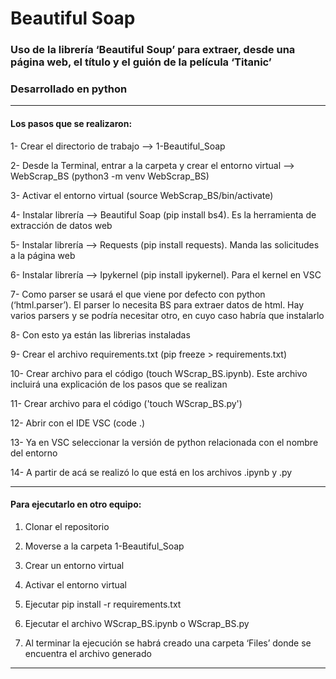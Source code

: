 # Beautiful Soap

### Uso de la librería ‘Beautiful Soup’ para extraer, desde una página web, el título y el guión de la película ‘Titanic’
### Desarrollado en python

-------

#### Los pasos que se realizaron:

1-	Crear el directorio de trabajo --> 1-Beautiful_Soap

2-	Desde la Terminal, entrar a la carpeta y crear el entorno virtual --> WebScrap_BS (python3 -m venv WebScrap_BS)

3-	Activar el entorno virtual (source WebScrap_BS/bin/activate)

4-	Instalar librería -->  Beautiful Soap (pip install bs4). Es la herramienta de extracción de datos web

5-	Instalar librería --> Requests (pip install requests). Manda las solicitudes a la página web

6-	Instalar librería --> Ipykernel (pip install ipykernel). Para el kernel en VSC

7-	Como parser se usará el que viene por defecto con python (‘html.parser’). El parser lo necesita BS para extraer datos de html. Hay varios parsers y se podría necesitar otro, en cuyo caso habría que instalarlo

8-	Con esto ya están las librerias instaladas

9-	Crear el archivo requirements.txt (pip freeze > requirements.txt)

10-	Crear archivo para el código (touch WScrap_BS.ipynb). Este archivo incluirá una explicación de los pasos que se realizan

11-	Crear archivo para el código ('touch WScrap_BS.py')

12-	Abrir con el IDE VSC (code .)

13-	Ya en VSC seleccionar la versión de python relacionada con el nombre del entorno

14-	A partir de acá se realizó lo que está en los archivos .ipynb y .py

-------

#### Para ejecutarlo en otro equipo:

1.	Clonar el repositorio

2.	Moverse a la carpeta 1-Beautiful_Soap
	
3.	Crear un entorno virtual
	
4.	Activar el entorno virtual
	
5.	Ejecutar pip install -r requirements.txt
	
6.	Ejecutar el archivo WScrap_BS.ipynb o WScrap_BS.py
	
7.	Al terminar la ejecución se habrá creado una carpeta ‘Files’ donde se encuentra el archivo generado

-------
